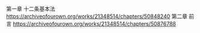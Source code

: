 第一章 十二条基本法 https://archiveofourown.org/works/21348514/chapters/50848240
第二章 前言 https://archiveofourown.org/works/21348514/chapters/50876788
